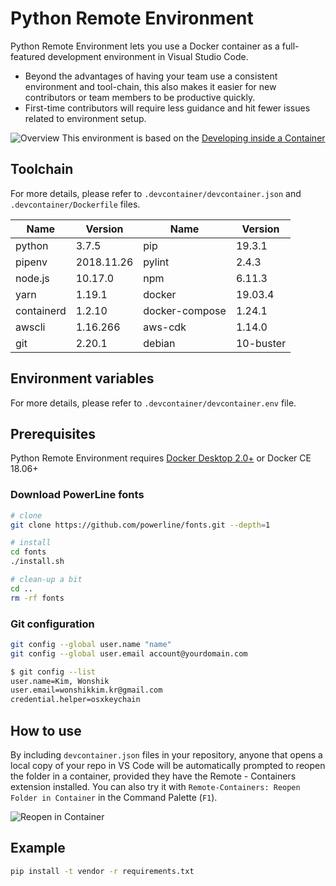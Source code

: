 # Python Remote Environment

Python Remote Environment lets you use a Docker container as a full-featured development environment in Visual Studio Code.

- Beyond the advantages of having your team use a consistent environment and tool-chain, this also makes it easier for new contributors or team members to be productive quickly.
- First-time contributors will require less guidance and hit fewer issues related to environment setup.

![Overview](https://code.visualstudio.com/assets/docs/remote/containers/architecture-containers.png)
This environment is based on the [Developing inside a Container](https://code.visualstudio.com/docs/remote/containers)

## Toolchain

For more details, please refer to `.devcontainer/devcontainer.json` and `.devcontainer/Dockerfile` files.

| Name | Version | Name | Version |
| ------ | ------ | ------ | ------ |
| python | 3.7.5 | pip | 19.3.1 |
| pipenv | 2018.11.26 | pylint | 2.4.3 |
| node.js | 10.17.0 | npm | 6.11.3 |
| yarn | 1.19.1 | docker | 19.03.4 |
| containerd | 1.2.10 | docker-compose | 1.24.1 |
| awscli | 1.16.266 | aws-cdk | 1.14.0 |
| git | 2.20.1 | debian | 10-buster |

## Environment variables

For more details, please refer to `.devcontainer/devcontainer.env` file.

## Prerequisites

Python Remote Environment requires [Docker Desktop 2.0+](https://hub.docker.com/?overlay=onboarding) or Docker CE 18.06+

### Download PowerLine fonts

```sh
# clone
git clone https://github.com/powerline/fonts.git --depth=1

# install
cd fonts
./install.sh

# clean-up a bit
cd ..
rm -rf fonts
```

### Git configuration

```sh
git config --global user.name "name"
git config --global user.email account@yourdomain.com

$ git config --list
user.name=Kim, Wonshik
user.email=wonshikkim.kr@gmail.com
credential.helper=osxkeychain
```

## How to use

By including `devcontainer.json` files in your repository, anyone that opens a local copy of your repo in VS Code will be automatically prompted to reopen the folder in a container, provided they have the Remote - Containers extension installed. You can also try it with `Remote-Containers: Reopen Folder in Container` in the Command Palette (`F1`).

![Reopen in Container](https://code.visualstudio.com/assets/docs/remote/containers/dev-container-reopen-prompt.png)

## Example

```sh
pip install -t vendor -r requirements.txt

```
